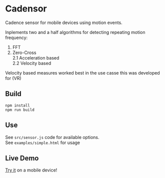 # Cadensor
Cadence sensor for mobile devices using motion events.  

Inplements two and a half algorithms for detecting repeating motion frequency:
1. FFT
2. Zero-Cross  
2.1 Acceleration based  
2.2 Velocity based

Velocity based measures worked best in the use casse this was developed for (VR)

## Build
`npm install`  
`npm run build`

## Use
See `src/sensor.js` code for available options.  
See `examples/simple.html` for usage

## Live Demo
[Try it](https://giladaya.github.io/cadensor/examples/controls.html) on a mobile device!